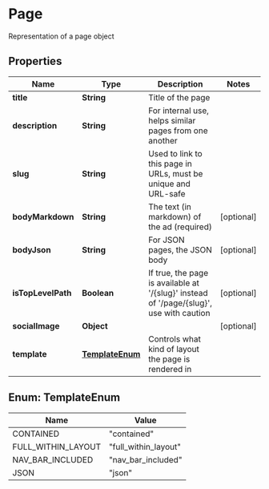 

# Page

Representation of a page object

## Properties

| Name | Type | Description | Notes |
|------------ | ------------- | ------------- | -------------|
|**title** | **String** | Title of the page |  |
|**description** | **String** | For internal use, helps similar pages from one another |  |
|**slug** | **String** | Used to link to this page in URLs, must be unique and URL-safe |  |
|**bodyMarkdown** | **String** | The text (in markdown) of the ad (required) |  [optional] |
|**bodyJson** | **String** | For JSON pages, the JSON body |  [optional] |
|**isTopLevelPath** | **Boolean** | If true, the page is available at &#39;/{slug}&#39; instead of &#39;/page/{slug}&#39;, use with caution |  [optional] |
|**socialImage** | **Object** |  |  [optional] |
|**template** | [**TemplateEnum**](#TemplateEnum) | Controls what kind of layout the page is rendered in |  |



## Enum: TemplateEnum

| Name | Value |
|---- | -----|
| CONTAINED | &quot;contained&quot; |
| FULL_WITHIN_LAYOUT | &quot;full_within_layout&quot; |
| NAV_BAR_INCLUDED | &quot;nav_bar_included&quot; |
| JSON | &quot;json&quot; |



